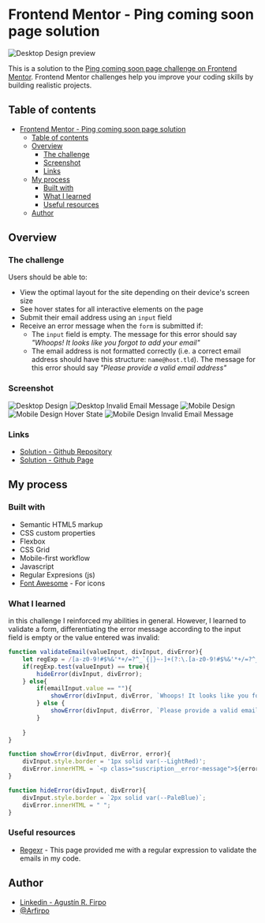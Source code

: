 # Frontend Mentor - Ping coming soon page solution

![Desktop Design preview](./src/images/desktop-preview.jpg)

This is a solution to the [Ping coming soon page challenge on Frontend Mentor](https://www.frontendmentor.io/challenges/ping-single-column-coming-soon-page-5cadd051fec04111f7b848da). Frontend Mentor challenges help you improve your coding skills by building realistic projects.

## Table of contents

- [Frontend Mentor - Ping coming soon page solution](#frontend-mentor---ping-coming-soon-page-solution)
  - [Table of contents](#table-of-contents)
  - [Overview](#overview)
    - [The challenge](#the-challenge)
    - [Screenshot](#screenshot)
    - [Links](#links)
  - [My process](#my-process)
    - [Built with](#built-with)
    - [What I learned](#what-i-learned)
    - [Useful resources](#useful-resources)
  - [Author](#author)

## Overview

### The challenge

Users should be able to:

- View the optimal layout for the site depending on their device's screen size
- See hover states for all interactive elements on the page
- Submit their email address using an `input` field
- Receive an error message when the `form` is submitted if:
	- The `input` field is empty. The message for this error should say *"Whoops! It looks like you forgot to add your email"*
	- The email address is not formatted correctly (i.e. a correct email address should have this structure: `name@host.tld`). The message for this error should say *"Please provide a valid email address"*

### Screenshot

![Desktop Design](./src/images/desktop-design.JPG)
![Desktop Invalid Email Message](./src/images/desktop-invalid-email-message.JPG)
![Mobile Design](./src/images/mobile-design.JPG)
![Mobile Design Hover State](./src/images/mobile-design-hover-state.JPG)
![Mobile Design Invalid Email Message](./src/images/mobile-invalid-email-message.JPG)

### Links

- [Solution - Github Repository](https://github.com/Arfirpo/ping-coming-soon-page-master)
- [Solution - Github Page](https://arfirpo.github.io/ping-coming-soon-page-master/)

## My process

### Built with

- Semantic HTML5 markup
- CSS custom properties
- Flexbox
- CSS Grid
- Mobile-first workflow
- Javascript
- Regular Expresions (js)
- [Font Awesome](https://fontawesome.com/icons) - For icons

### What I learned

in this challenge I reinforced my abilities in general.
However, I learned to validate a form, differentiating the error message according to the input field is empty or the value entered was invalid:

```js
function validateEmail(valueInput, divInput, divError){
    let regExp = /[a-z0-9!#$%&'*+/=?^_`{|}~-]+(?:\.[a-z0-9!#$%&'*+/=?^_`{|}~-]+)*@(?:[a-z0-9](?:[a-z0-9-]*[a-z0-9])?\.)+[a-z0-9](?:[a-z0-9-]*[a-z0-9])?/g;
    if(regExp.test(valueInput) == true){
        hideError(divInput, divError);
    } else{
        if(emailInput.value == ""){
            showError(divInput, divError, `Whoops! It looks like you forgot to add your email`);
        } else {
            showError(divInput, divError, `Please provide a valid email address`);
        }
        
    }
}

function showError(divInput, divError, error){
    divInput.style.border = '1px solid var(--LightRed)';
    divError.innerHTML = `<p class="suscription__error-message">${error}</p>`;
}

function hideError(divInput, divError){
    divInput.style.border = `2px solid var(--PaleBlue)`;
    divError.innerHTML = " ";
}
```

### Useful resources

- [Regexr](https://www.example.com) - This page provided me with a regular expression to validate the emails in my code.

## Author

- [Linkedin - Agustín R. Firpo](https://www.linkedin.com/in/agustin-rodrigo-firpo-0aa86697/)
- [@Arfirpo](https://www.frontendmentor.io/profile/Arfirpo)
